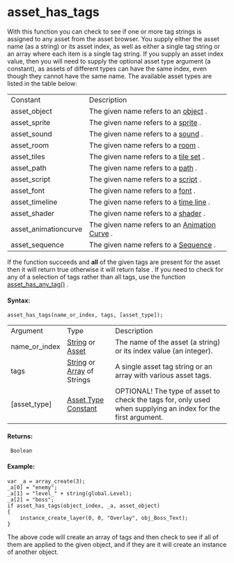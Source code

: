 # asset_has_tags

With this function you can check to see if one or more tag strings is
assigned to any asset from the asset browser. You supply either the
asset name (as a string) or its asset index, as well as either a single
tag string or an array where each item is a single tag string. If you
supply an asset index value, then you will need to supply the optional
asset type argument (a constant), as assets of different types can have
the same index, even though they cannot have the same name. The
available asset types are listed in the table below:

|                      |                                                                                                     |
|----------------------|-----------------------------------------------------------------------------------------------------|
| Constant             | Description                                                                                         |
| asset_object         | The given name refers to an [object](../../../../The_Asset_Editors/Objects) .                   |
| asset_sprite         | The given name refers to a [sprite](../../../../The_Asset_Editors/Sprites) .                    |
| asset_sound          | The given name refers to a [sound](../../../../The_Asset_Editors/Sounds) .                      |
| asset_room           | The given name refers to a [room](../../../../The_Asset_Editors/Rooms) .                        |
| asset_tiles          | The given name refers to a [tile set](../../../../The_Asset_Editors/Tile_Sets) .                |
| asset_path           | The given name refers to a [path](../../../../The_Asset_Editors/Paths) .                        |
| asset_script         | The given name refers to a [script](../../../../The_Asset_Editors/Scripts) .                    |
| asset_font           | The given name refers to a [font](../../../../The_Asset_Editors/Fonts) .                        |
| asset_timeline       | The given name refers to a [time line](../../../../The_Asset_Editors/Timelines) .               |
| asset_shader         | The given name refers to a [shader](../../../../The_Asset_Editors/Shaders) .                    |
| asset_animationcurve | The given name refers to an [Animation Curve](../../../../The_Asset_Editors/Animation_Curves) . |
| asset_sequence       | The given name refers to a [Sequence](../../../../The_Asset_Editors/Sequences) .                |

If the function succeeds and **all** of the given tags are present for
the asset then it will return true otherwise it will return false . If
you need to check for any of a selection of tags rather than all tags,
use the function [asset_has_any_tag()](asset_has_any_tag) .

#### Syntax:

``` gml
asset_has_tags(name_or_index, tags, [asset_type]);
```

|                |                                                                                                                                                              |                                                                                                              |
|----------------|--------------------------------------------------------------------------------------------------------------------------------------------------------------|--------------------------------------------------------------------------------------------------------------|
| Argument       | Type                                                                                                                                                         | Description                                                                                                  |
| name_or_index  |  [String](../../../../../GameMaker_Language/GML_Overview/Data_Types) or [Asset](../../../../../The_Asset_Editors/The_Asset_Editors)                  | The name of the asset (a string) or its index value (an integer).                                            |
| tags           |  [String](../../../../../GameMaker_Language/GML_Overview/Data_Types) or [Array](../../../../../GameMaker_Language/GML_Overview/Arrays) of Strings    | A single asset tag string or an array with various asset tags.                                               |
| \[asset_type\] |  [Asset Type Constant](../../../../../GameMaker_Language/GML_Reference/Asset_Management/Assets_And_Tags/asset_get_type)                                  | OPTIONAL! The type of asset to check the tags for, only used when supplying an index for the first argument. |

#### Returns:

``` gml
 Boolean
```

#### Example:

``` gml
var _a = array_create(3);
_a[0] = "enemy";
_a[1] = "level_" + string(global.Level);
_a[2] = "boss";
if asset_has_tags(object_index, _a, asset_object)
{
    instance_create_layer(0, 0, "Overlay", obj_Boss_Text);
}
```

The above code will create an array of tags and then check to see if all
of them are applied to the given object, and if they are it will create
an instance of another object.
